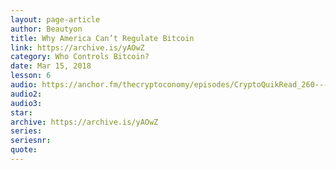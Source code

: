 ```yaml
---
layout: page-article
author: Beautyon
title: Why America Can’t Regulate Bitcoin
link: https://archive.is/yAOwZ
category: Who Controls Bitcoin?
date: Mar 15, 2018
lesson: 6
audio: https://anchor.fm/thecryptoconomy/episodes/CryptoQuikRead_260---Why-America-Cant-Regulate-Bitcoin-beautyon_-e4b4s8/a-ah3bvg
audio2: 
audio3: 
star: 
archive: https://archive.is/yAOwZ
series: 
seriesnr: 
quote: 
---
```

